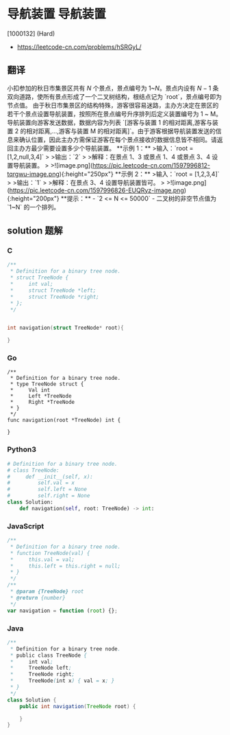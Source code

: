 # 导航装置 导航装置

[1000132] (Hard)

- https://leetcode-cn.com/problems/hSRGyL/

## 翻译

小扣参加的秋日市集景区共有 $N$ 个景点，景点编号为 $1$~$N$。景点内设有 $N-1$ 条双向道路，使所有景点形成了一个二叉树结构，根结点记为 \`root\`，景点编号即为节点值。 由于秋日市集景区的结构特殊，游客很容易迷路，主办方决定在景区的若干个景点设置导航装置，按照所在景点编号升序排列后定义装置编号为 1 ~ M。导航装置向游客发送数据，数据内容为列表 \`\[游客与装置 1 的相对距离,游客与装置 2 的相对距离,...,游客与装置 M 的相对距离\]\`。由于游客根据导航装置发送的信息来确认位置，因此主办方需保证游客在每个景点接收的数据信息皆不相同。请返回主办方最少需要设置多少个导航装置。 \*\*示例 1：\*\* >输入：\`root = \[1,2,null,3,4\]\` > >输出：\`2\` > >解释：在景点 1、3 或景点 1、4 或景点 3、4 设置导航装置。 > >!\[image.png\](https://pic.leetcode-cn.com/1597996812-tqrgwu-image.png){:height="250px"} \*\*示例 2：\*\* >输入：\`root = \[1,2,3,4\]\` > >输出：\`1\` > >解释：在景点 3、4 设置导航装置皆可。 > >!\[image.png\](https://pic.leetcode-cn.com/1597996826-EUQRyz-image.png){:height="200px"} \*\*提示：\*\* - \`2 <= N <= 50000\` - 二叉树的非空节点值为 \`1~N\` 的一个排列。

## solution 题解

### C

```c
/**
 * Definition for a binary tree node.
 * struct TreeNode {
 *     int val;
 *     struct TreeNode *left;
 *     struct TreeNode *right;
 * };
 */


int navigation(struct TreeNode* root){

}
```

### Go

```golang
/**
 * Definition for a binary tree node.
 * type TreeNode struct {
 *     Val int
 *     Left *TreeNode
 *     Right *TreeNode
 * }
 */
func navigation(root *TreeNode) int {

}
```

### Python3

```python
# Definition for a binary tree node.
# class TreeNode:
#     def __init__(self, x):
#         self.val = x
#         self.left = None
#         self.right = None
class Solution:
    def navigation(self, root: TreeNode) -> int:
```

### JavaScript

```javascript
/**
 * Definition for a binary tree node.
 * function TreeNode(val) {
 *     this.val = val;
 *     this.left = this.right = null;
 * }
 */
/**
 * @param {TreeNode} root
 * @return {number}
 */
var navigation = function (root) {};
```

### Java

```java
/**
 * Definition for a binary tree node.
 * public class TreeNode {
 *     int val;
 *     TreeNode left;
 *     TreeNode right;
 *     TreeNode(int x) { val = x; }
 * }
 */
class Solution {
    public int navigation(TreeNode root) {

    }
}
```
